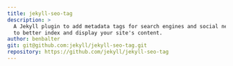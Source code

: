 ```yaml
---
title: jekyll-seo-tag
description: >
  A Jekyll plugin to add metadata tags for search engines and social networks
  to better index and display your site's content.
author: benbalter
git: git@github.com:jekyll/jekyll-seo-tag.git
repository: https://github.com/jekyll/jekyll-seo-tag
---
```


